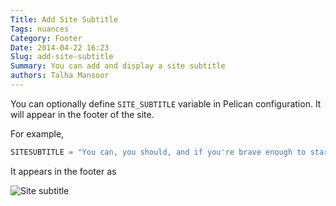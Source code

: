 ```yaml
---
Title: Add Site Subtitle
Tags: nuances
Category: Footer
Date: 2014-04-22 16:23
Slug: add-site-subtitle
Summary: You can add and display a site subtitle
authors: Talha Mansoor
---
```


You can optionally define `SITE_SUBTITLE` variable in Pelican configuration. It will appear in the footer of the site.

For example,

```python
SITESUBTITLE = "You can, you should, and if you're brave enough to start, you will."
```

It appears in the footer as

![Site subtitle]({static}/images/elegant-theme_site-subtitle.png)
